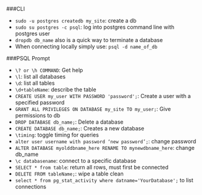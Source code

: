 ###CLI

* `sudo -u postgres createdb my_site`: create a db
* `sudo su postgres -c psql`: log into postgres command line with
  postgres user
* `dropdb db_name` also is a quick way to terminate a database
* When connecting locally simply use: `psql -d name_of_db`

###PSQL Prompt

* `\? or \h COMMAND`: Get help
* `\l`: list all databases
* `\d`: list all tables
* `\d+tableName`: describe the table
* `CREATE USER my_user WITH PASSWORD 'password';`: Create a user with a
  specified password
* `GRANT ALL PRIVILEGES ON DATABASE my_site TO my_user;`: Give
  permissions to db 
* `DROP DATABASE db_name;`: Delete a database
* `CREATE DATABASE db_name;`: Creates a new database
* `\timing`: toggle timing for queries
* `alter user username with password ‘new password’;`: change password
* `ALTER DATABASE myolddbname_here RENAME TO mynewdbname_here`: change db_name
* `\c databasename`: connect to a specific database
* `SELECT * from table`: return all rows, must first be connected
* `DELETE FROM tableName;`: wipe a table clean
* `select * from pg_stat_activity where datname='YourDatabase';` to list connections
